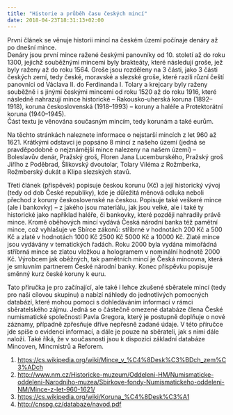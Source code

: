 ```yaml
---
title: "Historie a průběh času českých mincí"
date: 2018-04-23T18:31:13+02:00
---
```


<p> První článek se věnuje historii mincí na českém území počínaje denáry až po dnešní mince. <br/>
Denáry jsou první mince ražené českými panovníky od 10. století až do roku 1300, jejichž souběžnými mincemi byly brakteáty, které následují groše, jež byly raženy až do roku 1564. Groše jsou rozděleny na 3 části, jako 3 části českých zemí, tedy české, moravské a slezské groše, které razili různí čeští panovníci od Václava II. do Ferdinanda I. Tolary a krejcary byly raženy souběžně i s jinými českými mincemi od roku 1520 až do roku 1916, které následně nahrazují mince historické – Rakousko-uherská koruna (1892–1918), koruna československá (1918–1993) – koruny a haléře a Protektorátní koruna (1940–1945). <br/>
Část textu je věnována současným mincím, tedy korunám a také eurům. <br/> </p>

<p> Na těchto stránkách naleznete informace o nejstarší mincích z let 960 až 1621. Krátkými odstavci je popsáno 8 mincí z našeho území (jedná se pravděpodobně o nejznámější mince nalezeny na našem území) – Boleslavův denár, Pražský groš, Floren Jana Lucemburského, Pražský groš Jiřího z Poděbrad, Šlikovský dvoutolar, Tolary Viléma z Rožmberka, Rožmberský dukát a Klipa slezských stavů. </p>

<p> Třetí článek (příspěvek) popisuje českou korunu (Kč) a její historický vývoj (tedy od dob České republiky), kde je důležitá měnová odluka neboli přechod z koruny československé na českou. Popisuje také veškeré mince (ale i bankovky) – z jakého jsou materiálu, jak jsou velké, ale i také ty historické jako například haléře, či bankovky, které později nahradily právě mince. Kromě oběhových mincí vydává Česká národní banka též pamětní mince, což vyhlašuje ve Sbírce zákonů: stříbrné v hodnotách 200 Kč a 500 Kč a zlaté v hodnotách 1000 Kč 2500 Kč 5000 Kč a 10000 Kč. Zlaté mince jsou vydávány v tematických řadách. Roku 2000 byla vydána mimořádná stříbrná mince se zlatou vložkou a hologramem v nominální hodnotě 2000 Kč. Výrobcem jak oběžných, tak pamětních mincí je Česká mincovna, která je smluvním partnerem České národní banky. Konec příspěvku popisuje směnný kurz české koruny k euru. <br/> </p>

<p> Tato příručka je pro začínající, ale také i lehce zkušené sběratele mincí (tedy pro naši cílovou skupinu) a nabízí náhledy do jednotlivých pomocných databází, které mohou pomoci s dohledáváním informací v rámci sběratelského zájmu. Jedná se o částečně omezené databáze člena České numismatické společnosti Pavla Gregora, který je postupně doplňuje o nové záznamy, případně zpřesňuje dříve nepřesně zadané údaje. V této příručce jde spíše o evidenci informací, a dále je pouze na sběrateli, jak s nimi dále naloží. Také říká, že v současnosti jsou k dispozici základní databáze Mincoven, Mincmistrů a Reforem. <br/> </p>




1) https://cs.wikipedia.org/wiki/Mince_v_%C4%8Desk%C3%BDch_zem%C3%ADch<br/>
2) http://www.nm.cz/Historicke-muzeum/Oddeleni-HM/Numismaticke-oddeleni-Narodniho-muzea/Sbirkove-fondy-Numismatickeho-oddeleni-NM/Mince-z-let-960-1621/ <br/>
3) https://cs.wikipedia.org/wiki/Koruna_%C4%8Desk%C3%A1
4) http://cnspg.cz/databaze/navod.pdf

